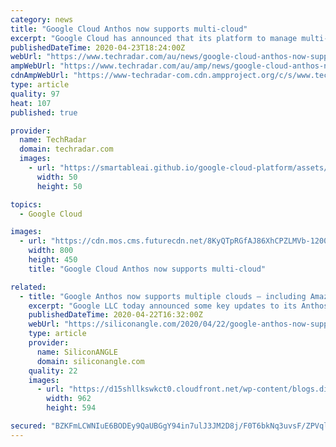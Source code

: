 ```yaml
---
category: news
title: "Google Cloud Anthos now supports multi-cloud"
excerpt: "Google Cloud has announced that its platform to manage multi-cloud workloads Anthos is now generally available for AWS though the company plans to add support for Microsoft Azure by the end of this year. Anthos aims to deliver on the promise of write once, run anywhere by allowing businesses to run their applications on existing on-prem ..."
publishedDateTime: 2020-04-23T18:24:00Z
webUrl: "https://www.techradar.com/au/news/google-cloud-anthos-now-supports-multi-cloud"
ampWebUrl: "https://www.techradar.com/au/amp/news/google-cloud-anthos-now-supports-multi-cloud"
cdnAmpWebUrl: "https://www-techradar-com.cdn.ampproject.org/c/s/www.techradar.com/au/amp/news/google-cloud-anthos-now-supports-multi-cloud"
type: article
quality: 97
heat: 107
published: true

provider:
  name: TechRadar
  domain: techradar.com
  images:
    - url: "https://smartableai.github.io/google-cloud-platform/assets/images/organizations/techradar.com-50x50.jpg"
      width: 50
      height: 50

topics:
  - Google Cloud

images:
  - url: "https://cdn.mos.cms.futurecdn.net/8KyQTpRGfAJ86XhCPZLMVb-1200-80.jpg"
    width: 800
    height: 450
    title: "Google Cloud Anthos now supports multi-cloud"

related:
  - title: "Google Anthos now supports multiple clouds – including Amazon’s"
    excerpt: "Google LLC today announced some key updates to its Anthos application platform, enabling it to support more workloads in different computing environments at a reduced cost. Google Anthos is a hybrid cloud application development platform that runs atop the open-source Kubernetes container orchestration software. It’s designed to host ..."
    publishedDateTime: 2020-04-22T16:32:00Z
    webUrl: "https://siliconangle.com/2020/04/22/google-anthos-now-supports-multiple-clouds-including-aws/"
    type: article
    provider:
      name: SiliconANGLE
      domain: siliconangle.com
    quality: 22
    images:
      - url: "https://d15shllkswkct0.cloudfront.net/wp-content/blogs.dir/1/files/2020/04/Google-Anthos.png"
        width: 962
        height: 594

secured: "BZKFmLCWNIuE6BODEy9QaUBGgY94in7ulJ3JM2D8j/F0T6bkNq3uvsF/ZPVqlOIbmMRJG2wLYj+iPY9nCGPIMuOBsWlVI4SZfHoe6EdblJXdIlc85aIX9OSYPGi9PiQ5h1V9M3oP9ZsPEsQ++BibZwjZXeOmnx99o2PhbF5VTAiLNun8BMYVVgT2ORhsiYfIXVuJyNUwZYMZ7Vjh9LaR9ry3hdmVRC1grM3UG/x+mEXu4o/LbOvX33ZJy2/36hJ1F88LSeKkIEhzONBtN0GfmxKUrhSWz1oXya2E+7JKJ2Qu3pFNf8iFr8/9PpcbF5xN;SSQDvvVMOScFQvYTofjScA=="
---
```


